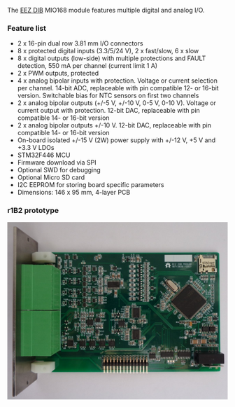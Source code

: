 The [EEZ DIB](https://github.com/eez-open/modular-psu) MIO168 module features multiple digital and analog I/O.

### Feature list

* 2 x 16-pin dual row 3.81 mm I/O connectors
* 8 x protected digital inputs (3.3/5/24 V), 2 x fast/slow, 6 x slow
* 8 x digital outputs (low-side) with multiple protections and FAULT detection, 550 mA per channel (current limit 1 A)
* 2 x PWM outputs, protected
* 4 x analog bipolar inputs with protection. Voltage or current selection per channel. 14-bit ADC, replaceable with pin compatible 12- or 16-bit version. Switchable bias for NTC sensors on first two channels
* 2 x analog bipolar outputs (+/-5 V, +/-10 V, 0-5 V, 0-10 V). Voltage or current output with protection. 12-bit DAC, replaceable with pin compatible 14- or 16-bit version
* 2 x analog bipolar outputs +/-10 V. 12-bit DAC, replaceable with pin compatible 14- or 16-bit version
* On-board isolated +/-15 V (2W) power supply with +/-12 V, +5 V and +3.3 V LDOs
* STM32F446 MCU
* Firmware download via SPI
* Optional SWD for debugging
* Optional Micro SD card
* I2C EEPROM for storing board specific parameters
* Dimensions: 146 x 95 mm, 4-layer PCB

### r1B2 prototype

![prototype](Images/MIO168_prototype_r1B2.JPG)
